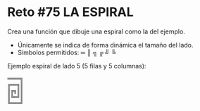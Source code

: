 <!-- trunk-ignore-all(prettier) -->
# Reto #75 LA ESPIRAL

Crea una función que dibuje una espiral como la del ejemplo.

* Únicamente se indica de forma dinámica el tamaño del lado.
* Símbolos permitidos: ═ ║ ╗ ╔ ╝ ╚

Ejemplo espiral de lado 5 (5 filas y 5 columnas):

    ════╗
    ╔══╗║
    ║╔╗║║
    ║╚═╝║
    ╚═══╝
